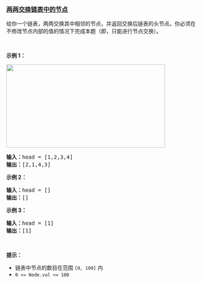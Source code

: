 ### [两两交换链表中的节点](https://leetcode-cn.com/problems/swap-nodes-in-pairs)

<p>给你一个链表，两两交换其中相邻的节点，并返回交换后链表的头节点。你必须在不修改节点内部的值的情况下完成本题（即，只能进行节点交换）。</p>

<p>&nbsp;</p>

<p><strong>示例 1：</strong></p>
<img alt="" src="https://assets.leetcode.com/uploads/2020/10/03/swap_ex1.jpg" style="width: 422px; height: 222px;" />
<pre>
<strong>输入：</strong>head = [1,2,3,4]
<strong>输出：</strong>[2,1,4,3]
</pre>

<p><strong>示例 2：</strong></p>

<pre>
<strong>输入：</strong>head = []
<strong>输出：</strong>[]
</pre>

<p><strong>示例 3：</strong></p>

<pre>
<strong>输入：</strong>head = [1]
<strong>输出：</strong>[1]
</pre>

<p>&nbsp;</p>

<p><strong>提示：</strong></p>

<ul>
	<li>链表中节点的数目在范围 <code>[0, 100]</code> 内</li>
	<li><code>0 &lt;= Node.val &lt;= 100</code></li>
</ul>

